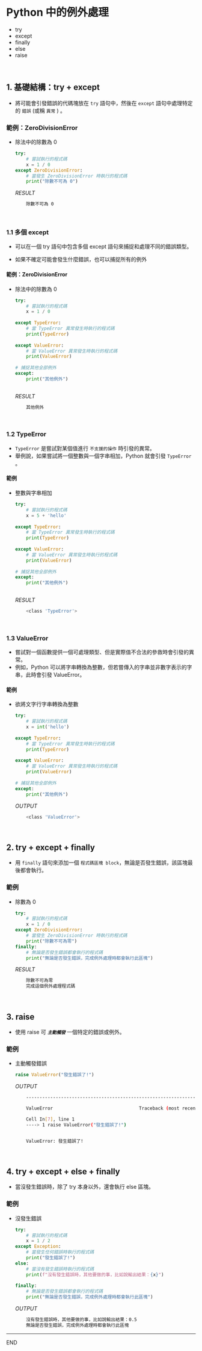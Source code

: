 # Python 中的例外處理

- try
- except
- finally
- else
- raise

</br>

## 1. 基礎結構：try + except
   
- 將可能會引發錯誤的代碼塊放在 `try` 語句中，然後在 `except` 語句中處理特定的 `錯誤` (或稱 `異常` ) 。

### 範例：ZeroDivisionError
- 除法中的除數為 0
    ```python
    try:
        # 嘗試執行的程式碼
        x = 1 / 0
    except ZeroDivisionError:
        # 當發生 ZeroDivisionError 時執行的程式碼
        print("除數不可為 0")
    ```
    _RESULT_
    ```bash
        除數不可為 0
    ```

</br>

### 1.1 多個 except

- 可以在一個 try 語句中包含多個 except 語句來捕捉和處理不同的錯誤類型。

- 如果不確定可能會發生什麼錯誤，也可以捕捉所有的例外

#### 範例：ZeroDivisionError
  - 除法中的除數為 0
    ```python
    try:
        # 嘗試執行的程式碼
        x = 1 / 0
        
    except TypeError:
        # 當 TypeError 異常發生時執行的程式碼
        print(TypeError)
        
    except ValueError:
        # 當 ValueError 異常發生時執行的程式碼
        print(ValueError)
        
    # 捕捉其他全部例外
    except:
        print("其他例外")
        
    ```
    _RESULT_
    ```bash
        其他例外
    ```

</br>

### 1.2 TypeError

- `TypeError` 是嘗試對某個值進行 `不支援的操作` 時引發的異常。
- 舉例說，如果嘗試將一個整數與一個字串相加，Python 就會引發 `TypeError` 。

#### 範例
- 整數與字串相加

    ```python
    try:
        # 嘗試執行的程式碼
        x = 5 + 'hello'
        
    except TypeError:
        # 當 TypeError 異常發生時執行的程式碼
        print(TypeError)
        
    except ValueError:
        # 當 ValueError 異常發生時執行的程式碼
        print(ValueError)
        
    # 捕捉其他全部例外
    except:
        print("其他例外")
        
    ```
    _RESULT_
    ```bash
        <class 'TypeError'>
    ```

</br>

### 1.3 ValueError

- 嘗試對一個函數提供一個可處理類型、但是實際值不合法的參救時會引發的異常。
- 例如，Python 可以將字串轉換為整數，但若嘗傳入的字串並非數字表示的字串，此時會引發 ValueError。

#### 範例
- 欲將文字行字串轉換為整數

    ```python
    try:
        # 嘗試執行的程式碼
        x = int('hello')
        
    except TypeError:
        # 當 TypeError 異常發生時執行的程式碼
        print(TypeError)
        
    except ValueError:
        # 當 ValueError 異常發生時執行的程式碼
        print(ValueError)
        
    # 捕捉其他全部例外
    except:
        print("其他例外")
    ```
    _OUTPUT_
    ```bash
        <class 'ValueError'>
    ```

</br>

## 2. try + except + finally
   
- 用 `finally` 語句來添加一個 `程式碼區塊 block`，無論是否發生錯誤，該區塊最後都會執行。

### 範例
- 除數為 0
    ```python
    try:
        # 嘗試執行的程式碼
        x = 1 / 0
    except ZeroDivisionError:
        # 當發生 ZeroDivisionError 時執行的程式碼
        print("除數不可為零")
    finally:
        # 無論是否發生錯誤都會執行的程式碼
        print("無論是否發生錯誤，完成例外處理時都會執行此區塊")
    ```
    _RESULT_
    ```bash
        除數不可為零
        完成這個例外處理程式碼
    ```

</br>

## 3. raise

- 使用 raise 可 ***`主動觸發`*** 一個特定的錯誤或例外。

### 範例
- 主動觸發錯誤
    ```python
    raise ValueError("發生錯誤了!")
    ```
    _OUTPUT_
    ```bash
        ---------------------------------------------------------------------------

        ValueError                                Traceback (most recent call last)

        Cell In[7], line 1
        ----> 1 raise ValueError("發生錯誤了!")


        ValueError: 發生錯誤了!
    ```

</br>

## 4. try + except + else + finally
- 當沒發生錯誤時，除了 try 本身以外，還會執行 else 區塊。

### 範例
- 沒發生錯誤

    ```python
    try:
        # 嘗試執行的程式碼
        x = 1 / 2
    except Exception:
        # 當發生任何錯誤時執行的程式碼
        print("發生錯誤了!")
    else:
        # 當沒有發生錯誤時執行的程式碼
        print(f"沒有發生錯誤時，其他要做的事，比如說輸出結果：{x}")
        
    finally:
        # 無論是否發生錯誤都會執行的程式碼
        print("無論是否發生錯誤，完成例外處理時都會執行此區塊")

    ```
    _OUTPUT_
    ```bash
        沒有發生錯誤時，其他要做的事，比如說輸出結果：0.5
        無論是否發生錯誤，完成例外處理時都會執行此區塊
    ```

---

END